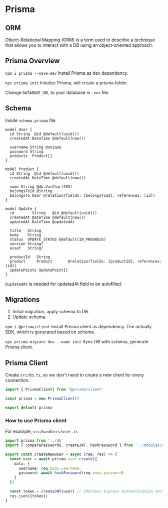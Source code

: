# Prisma 
## ORM 
Object-Relational Mapping (ORM) is a term used to describe a technique that allows you to interact with a DB using an object-oriented approach. 

## Prisma Overview 
`npm i prisma --save-dev` Install Prisma as dev dependency.     

`npx prisma init` Initalize Prisma, will create a prisma folder.  

Change `DATABASE_URL` to your database in `.env` file. 

## Schema 
Inside `schema.prisma` file 
```prisma
model User {
  id String  @id @default(uuid())
  createdAt DateTime @default(now())
  
  username String @unique
  password String
  products  Product[]
}

model Product {
  id String  @id @default(uuid())
  createdAt DateTime @default(now())

  name String @db.VarChar(255)
  belongsToId @String
  belongsTo User @relation(fields: [belongsToId], references: [id])
}

model Update {
  id        String   @id @default(uuid())
  createdAt DateTime @default(now())
  updatedAt DateTime @updatedAt

  title   String
  body    String
  status  UPDATE_STATUS @default(IN_PROGRESS)
  version String?
  asset   String?

  productId   String
  product     Product       @relation(fields: [productId], references: [id])
  updatePoints UpdatePoint[]
}
```
`@updatedAt` is needed for updatedAt field to be autofilled. 

## Migrations 
1. Initial migration, apply schema to DB.
2. Update schema. 

`npm i @prisma/client` Install Prisma client as dependency. The actually SDK, which is generated based on schema. 

`npx prisma migrate dev --name init` Sync DB with schema, generate Prisma client. 

## Prisma Client 
Create `src/db.ts`, so we don't need to create a new client for every connection. 
```ts
import { PrismaClient} from '@prisma/client'

const prisma = new PrismaClient()

export default prisma
```
### How to use Prisma client
For example, `src/handlers/user.ts`
```ts
import prisma from '../db'
import { comparePasswords, createJWT, hashPassword } from '../modules/auth'

export const createNewUser = async (req, res) => {
  const user = await prisma.user.create({
    data: {
      username: req.body.username,
      password: await hashPassword(req.body.password) 
    }
  })

  const token = createJWT(user) // Checkout Express Authentication section
  res.json({token})
}
```
